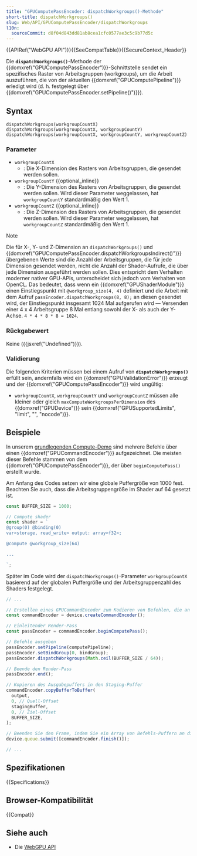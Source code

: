```yaml
---
title: "GPUComputePassEncoder: dispatchWorkgroups()-Methode"
short-title: dispatchWorkgroups()
slug: Web/API/GPUComputePassEncoder/dispatchWorkgroups
l10n:
  sourceCommit: d8f04d843dd81ab8cea1cfc0577ae3c5c9b77d5c
---
```


{{APIRef("WebGPU API")}}{{SeeCompatTable}}{{SecureContext_Header}}

Die **`dispatchWorkgroups()`**-Methode der {{domxref("GPUComputePassEncoder")}}-Schnittstelle sendet ein spezifisches Raster von Arbeitsgruppen (workgroups), um die Arbeit auszuführen, die von der aktuellen {{domxref("GPUComputePipeline")}} erledigt wird (d. h. festgelegt über {{domxref("GPUComputePassEncoder.setPipeline()")}}).

## Syntax

```js-nolint
dispatchWorkgroups(workgroupCountX)
dispatchWorkgroups(workgroupCountX, workgroupCountY)
dispatchWorkgroups(workgroupCountX, workgroupCountY, workgroupCountZ)
```

### Parameter

- `workgroupCountX`
  - : Die X-Dimension des Rasters von Arbeitsgruppen, die gesendet werden sollen.
- `workgroupCountY` {{optional_inline}}
  - : Die Y-Dimension des Rasters von Arbeitsgruppen, die gesendet werden sollen. Wird dieser Parameter weggelassen, hat `workgroupCountY` standardmäßig den Wert 1.
- `workgroupCountZ` {{optional_inline}}
  - : Die Z-Dimension des Rasters von Arbeitsgruppen, die gesendet werden sollen. Wird dieser Parameter weggelassen, hat `workgroupCountZ` standardmäßig den Wert 1.

> [!NOTE]
> Die für X-, Y- und Z-Dimension an `dispatchWorkgroups()` und {{domxref("GPUComputePassEncoder.dispatchWorkgroupsIndirect()")}} übergebenen Werte sind die Anzahl der Arbeitsgruppen, die für jede Dimension gesendet werden, nicht die Anzahl der Shader-Aufrufe, die über jede Dimension ausgeführt werden sollen. Dies entspricht dem Verhalten moderner nativer GPU-APIs, unterscheidet sich jedoch vom Verhalten von OpenCL. Das bedeutet, dass wenn ein {{domxref("GPUShaderModule")}} einen Einstiegspunkt mit `@workgroup_size(4, 4)` definiert und die Arbeit mit dem Aufruf `passEncoder.dispatchWorkgroups(8, 8);` an diesen gesendet wird, der Einstiegspunkt insgesamt 1024 Mal aufgerufen wird — Versenden einer 4 x 4 Arbeitsgruppe 8 Mal entlang sowohl der X- als auch der Y-Achse. `4 * 4 * 8 * 8 = 1024`.

### Rückgabewert

Keine ({{jsxref("Undefined")}}).

### Validierung

Die folgenden Kriterien müssen bei einem Aufruf von **`dispatchWorkgroups()`** erfüllt sein, andernfalls wird ein {{domxref("GPUValidationError")}} erzeugt und der {{domxref("GPUComputePassEncoder")}} wird ungültig:

- `workgroupCountX`, `workgroupCountY` und `workgroupCountZ` müssen alle kleiner oder gleich `maxComputeWorkgroupsPerDimension` des {{domxref("GPUDevice")}} sein {{domxref("GPUSupportedLimits", "limit", "", "nocode")}}.

## Beispiele

In unserem [grundlegenden Compute-Demo](https://mdn.github.io/dom-examples/webgpu-compute-demo/) sind mehrere Befehle über einen {{domxref("GPUCommandEncoder")}} aufgezeichnet. Die meisten dieser Befehle stammen von dem {{domxref("GPUComputePassEncoder")}}, der über `beginComputePass()` erstellt wurde.

Am Anfang des Codes setzen wir eine globale Puffergröße von 1000 fest. Beachten Sie auch, dass die Arbeitsgruppengröße im Shader auf 64 gesetzt ist.

```js
const BUFFER_SIZE = 1000;

// Compute shader
const shader = `
@group(0) @binding(0)
var<storage, read_write> output: array<f32>;

@compute @workgroup_size(64)

...

`;
```

Später im Code wird der `dispatchWorkgroups()`-Parameter `workgroupCountX` basierend auf der globalen Puffergröße und der Arbeitsgruppenzahl des Shaders festgelegt.

```js
// ...

// Erstellen eines GPUCommandEncoder zum Kodieren von Befehlen, die an die GPU gesendet werden sollen
const commandEncoder = device.createCommandEncoder();

// Einleitender Render-Pass
const passEncoder = commandEncoder.beginComputePass();

// Befehle ausgeben
passEncoder.setPipeline(computePipeline);
passEncoder.setBindGroup(0, bindGroup);
passEncoder.dispatchWorkgroups(Math.ceil(BUFFER_SIZE / 64));

// Beende den Render-Pass
passEncoder.end();

// Kopieren des Ausgabepuffers in den Staging-Puffer
commandEncoder.copyBufferToBuffer(
  output,
  0, // Quell-Offset
  stagingBuffer,
  0, // Ziel-Offset
  BUFFER_SIZE,
);

// Beenden Sie den Frame, indem Sie ein Array von Befehls-Puffern an die Befehlswarteschlange zur Ausführung übergeben
device.queue.submit([commandEncoder.finish()]);

// ...
```

## Spezifikationen

{{Specifications}}

## Browser-Kompatibilität

{{Compat}}

## Siehe auch

- Die [WebGPU API](/de/docs/Web/API/WebGPU_API)
